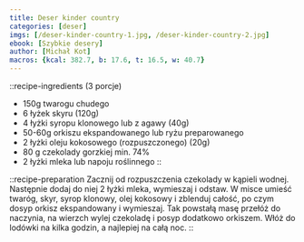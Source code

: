 ```yaml
---
title: Deser kinder country
categories: [deser]
imgs: [/deser-kinder-country-1.jpg, /deser-kinder-country-2.jpg]
ebook: [Szybkie desery]
author: [Michał Kot]
macros: {kcal: 382.7, b: 17.6, t: 16.5, w: 40.7}
---
```


::recipe-ingredients
(3 porcje)
- 150g twarogu chudego
- 6 łyżek skyru (120g)
- 4 łyżki syropu klonowego lub z agawy (40g)
- 50-60g orkiszu ekspandowanego lub ryżu preparowanego
- 2 łyżki oleju kokosowego (rozpuszczonego) (20g)
- 80 g czekolady gorzkiej min. 74%
- 2 łyżki mleka lub napoju roślinnego
::

::recipe-preparation
Zacznij od rozpuszczenia czekolady w kąpieli wodnej. Następnie dodaj do niej 2 łyżki mleka, wymieszaj i odstaw. W misce umieść twaróg, skyr, syrop klonowy, olej kokosowy i zblenduj całość, po czym dosyp orkisz ekspandowany i wymieszaj. Tak powstałą masę przełóż do naczynia, na wierzch wylej czekoladę i posyp dodatkowo orkiszem. Włóż do lodówki na kilka godzin, a najlepiej na całą noc.
::